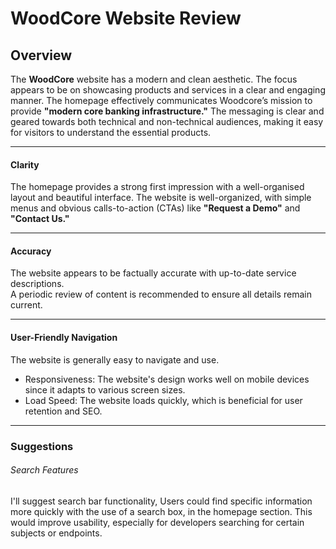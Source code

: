 # WoodCore Website Review

## Overview

The **WoodCore** website has a modern and clean aesthetic. The focus appears to be on showcasing products and services in a clear and engaging manner.
The homepage effectively communicates Woodcore’s mission to provide **"modern core banking infrastructure."**
The messaging is clear and geared towards both technical and non-technical audiences, making it easy for visitors to understand the essential products.

----

#### Clarity
The homepage provides a strong first impression with a well-organised layout and beautiful interface.
The website is well-organized, with simple menus and obvious calls-to-action (CTAs) like **"Request a Demo"** and **"Contact Us."**

____

#### Accuracy
The website appears to be factually accurate with up-to-date service descriptions.  
A periodic review of content is recommended to ensure all details remain current.

____

#### User-Friendly Navigation

The website is generally easy to navigate and use.  
- Responsiveness: The website's design works well on mobile devices since it adapts to various screen sizes.  
- Load Speed: The website loads quickly, which is beneficial for user retention and SEO.  


----

### Suggestions
###### Search Features
I'll suggest search bar functionality, Users could find specific information more quickly with the use of a search box, in the homepage section. This would improve usability, especially for developers searching for certain subjects or endpoints.